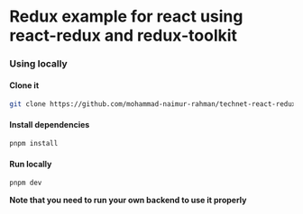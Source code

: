 # Redux example for react using react-redux and redux-toolkit

### Using locally

#### Clone it

```bash
git clone https://github.com/mohammad-naimur-rahman/technet-react-redux-toolkit.git
```

#### Install dependencies

```bash
pnpm install
```

#### Run locally

```bash
pnpm dev
```

****Note that you need to run your own backend to use it properly****
